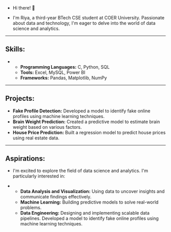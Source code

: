 -  Hi there! 👋

-  I'm Riya, a third-year BTech CSE student at COER University. Passionate about data and technology, I'm eager to delve into the world of data science and analytics.

---
## **Skills:**

-  - **Programming Languages:** C, Python, SQL
   - **Tools:** Excel, MySQL, Power BI
   - **Frameworks:** Pandas, Matplotlib, NumPy

---
## **Projects:**

   - **Fake Profile Detection:** Developed a model to identify fake online profiles using machine learning techniques.
   - **Brain Weight Prediction:** Created a predictive model to estimate brain weight based on various factors.
   - **House Price Prediction:** Built a regression model to predict house prices using real estate data.

---
## **Aspirations:**

- I'm excited to explore the field of data science and analytics. I'm particularly interested in:

-  - **Data Analysis and Visualization:** Using data to uncover insights and communicate findings effectively.
   - **Machine Learning:** Building predictive models to solve real-world problems.
   - **Data Engineering:** Designing and implementing scalable data pipelines. Developed a model to identify fake online profiles using machine learning techniques.
